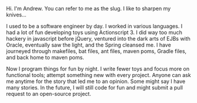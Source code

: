 Hi. I'm Andrew. You can refer to me as the slug. I like to sharpen my knives...

I used to be a software engineer by day. I worked in various languages. I had a lot of fun developing toys using Actionscript 3. I did way too much hackery in javascript before jQuery, ventured into the dark arts of EJBs with Oracle, eventually saw the light, and the Spring cleansed me. I have journeyed through makefiles, bat files, ant files, maven poms, Gradle files, and back home to maven poms.

Now I program things for fun by night. I write fewer toys and focus more on functional tools; attempt something new with every project. Anyone can ask me anytime for the story that led me to an opinion. Some might say I have many stories.
In the future, I will still code for fun and might submit a pull request to an open-source project.

<!--
**avanderw/avanderw** is a ✨ _special_ ✨ repository because its `README.md` (this file) appears on your GitHub profile.

Here are some ideas to get you started:

- 🔭 I’m currently working on ...
- 🌱 I’m currently learning ...
- 👯 I’m looking to collaborate on ...
- 🤔 I’m looking for help with ...
- 💬 Ask me about ...
- 📫 How to reach me: ...
- 😄 Pronouns: ...
- ⚡ Fun fact: ...
-->
